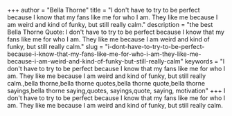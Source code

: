 +++
author = "Bella Thorne"
title = "I don't have to try to be perfect because I know that my fans like me for who I am. They like me because I am weird and kind of funky, but still really calm."
description = "the best Bella Thorne Quote: I don't have to try to be perfect because I know that my fans like me for who I am. They like me because I am weird and kind of funky, but still really calm."
slug = "i-dont-have-to-try-to-be-perfect-because-i-know-that-my-fans-like-me-for-who-i-am-they-like-me-because-i-am-weird-and-kind-of-funky-but-still-really-calm"
keywords = "I don't have to try to be perfect because I know that my fans like me for who I am. They like me because I am weird and kind of funky, but still really calm.,bella thorne,bella thorne quotes,bella thorne quote,bella thorne sayings,bella thorne saying,quotes, sayings,quote, saying, motivation"
+++
I don't have to try to be perfect because I know that my fans like me for who I am. They like me because I am weird and kind of funky, but still really calm.
